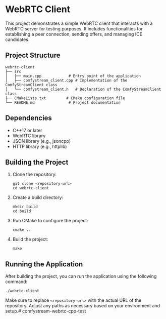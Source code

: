 # WebRTC Client

This project demonstrates a simple WebRTC client that interacts with a WebRTC server for testing purposes. It includes functionalities for establishing a peer connection, sending offers, and managing ICE candidates.

## Project Structure

```
webrtc-client
├── src
│   ├── main.cpp            # Entry point of the application
│   ├── comfystream_client.cpp # Implementation of the ComfyStreamClient class
│   └── comfystream_client.h   # Declaration of the ComfyStreamClient class
├── CMakeLists.txt         # CMake configuration file
└── README.md               # Project documentation
```

## Dependencies

- C++17 or later
- WebRTC library
- JSON library (e.g., jsoncpp)
- HTTP library (e.g., httplib)

## Building the Project

1. Clone the repository:
   ```
   git clone <repository-url>
   cd webrtc-client
   ```

2. Create a build directory:
   ```
   mkdir build
   cd build
   ```

3. Run CMake to configure the project:
   ```
   cmake ..
   ```

4. Build the project:
   ```
   make
   ```

## Running the Application

After building the project, you can run the application using the following command:

```
./webrtc-client
```

Make sure to replace `<repository-url>` with the actual URL of the repository. Adjust any paths as necessary based on your environment and setup.# comfystream-webrtc-cpp-test

